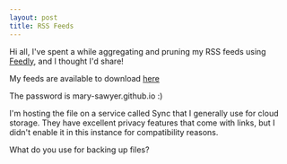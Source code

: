 ```yaml
---
layout: post
title: RSS Feeds
---
```


Hi all, I've spent a while aggregating and pruning my RSS feeds using [Feedly](https://feedly.com/), and I thought I'd share!

My feeds are available to download [here](https://ln.sync.com/dl/6d9180c00/pkjn98yv-26agpj6m-875upfn5-ecfxtizg)

The password is mary-sawyer.github.io :)

I'm hosting the file on a service called Sync that I generally use for cloud storage. They have excellent privacy features that come with links, but I didn't enable it in this instance for compatibility reasons.

What do you use for backing up files?
